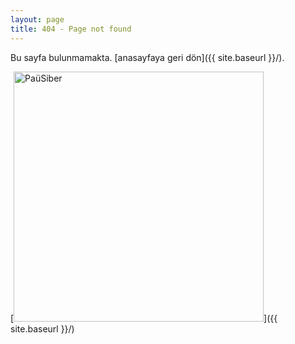 ```yaml
---
layout: page
title: 404 - Page not found
---
```


Bu sayfa bulunmamakta. [anasayfaya geri dön]({{ site.baseurl }}/).

[<img src="{{ site.baseurl }}/images/404.jpg" alt="PaüSiber" style="width: 400px;"/>]({{ site.baseurl }}/)
